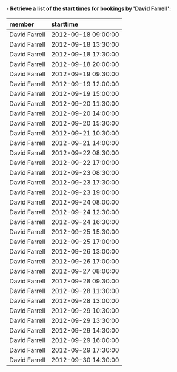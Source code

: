 #### - Retrieve a list of the start times for bookings by 'David Farrell':
|member|starttime|
|:-----|:--------|
|David Farrell|2012-09-18 09:00:00|
|David Farrell|2012-09-18 13:30:00|
|David Farrell|2012-09-18 17:30:00|
|David Farrell|2012-09-18 20:00:00|
|David Farrell|2012-09-19 09:30:00|
|David Farrell|2012-09-19 12:00:00|
|David Farrell|2012-09-19 15:00:00|
|David Farrell|2012-09-20 11:30:00|
|David Farrell|2012-09-20 14:00:00|
|David Farrell|2012-09-20 15:30:00|
|David Farrell|2012-09-21 10:30:00|
|David Farrell|2012-09-21 14:00:00|
|David Farrell|2012-09-22 08:30:00|
|David Farrell|2012-09-22 17:00:00|
|David Farrell|2012-09-23 08:30:00|
|David Farrell|2012-09-23 17:30:00|
|David Farrell|2012-09-23 19:00:00|
|David Farrell|2012-09-24 08:00:00|
|David Farrell|2012-09-24 12:30:00|
|David Farrell|2012-09-24 16:30:00|
|David Farrell|2012-09-25 15:30:00|
|David Farrell|2012-09-25 17:00:00|
|David Farrell|2012-09-26 13:00:00|
|David Farrell|2012-09-26 17:00:00|
|David Farrell|2012-09-27 08:00:00|
|David Farrell|2012-09-28 09:30:00|
|David Farrell|2012-09-28 11:30:00|
|David Farrell|2012-09-28 13:00:00|
|David Farrell|2012-09-29 10:30:00|
|David Farrell|2012-09-29 13:30:00|
|David Farrell|2012-09-29 14:30:00|
|David Farrell|2012-09-29 16:00:00|
|David Farrell|2012-09-29 17:30:00|
|David Farrell|2012-09-30 14:30:00|

